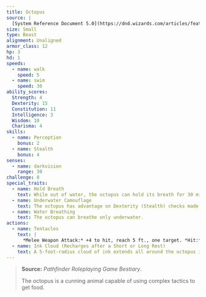 ```yaml
---
title: Octopus
source: |
  [System Reference Document 5.0](https://dnd.wizards.com/articles/features/systems-reference-document-srd)
size: Small
type: Beast
alignment: Unaligned
armor_class: 12
hp: 3
hd: 1
speeds:
  - name: walk
    speed: 5
  - name: swim
    speed: 30
ability_scores:
  Strength: 4
  Dexterity: 15
  Constitution: 11
  Intelligence: 3
  Wisdom: 10
  Charisma: 4
skills:
  - name: Perception
    bonus: 2
  - name: Stealth
    bonus: 4
senses:
  - name: darkvision
    range: 30
challenge: 0
special_traits:
  - name: Hold Breath
    text: While out of water, the octopus can hold its breath for 30 minutes.
  - name: Underwater Camouflage
    text: The octopus has advantage on Dexterity (Stealth) checks made while underwater.
  - name: Water Breathing
    text: The octopus can breathe only underwater.
actions:
  - name: Tentacles
    text: |
      *Melee Weapon Attack:* +4 to hit, reach 5 ft., one target. *Hit:* 1 bludgeoning damage, and the target is grappled (escape DC 10). Until this grapple ends, the octopus can't use its tentacles on another target.
  - name: Ink Cloud (Recharges after a Short or Long Rest)
    text: A 5-foot-radius cloud of ink extends all around the octopus if it is underwater. The area is heavily obscured for 1 minute, although a significant current can disperse the ink. After releasing the ink, the octopus can use the Dash action as a bonus action.
---
```


> **Source:** *Pathfinder Roleplaying Game Bestiary*.
>
> The octopus is a cunning animal capable of using complex tactics to get food.
